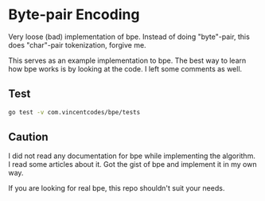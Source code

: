 # Byte-pair Encoding
Very loose (bad) implementation of bpe. Instead of doing "byte"-pair, this does 
"char"-pair tokenization, forgive me.

This serves as an example implementation to bpe. The best way to learn how bpe 
works is by looking at the code. I left some comments as well.

## Test
```sh
go test -v com.vincentcodes/bpe/tests
```

## Caution
I did not read any documentation for bpe while implementing the algorithm.
I read some articles about it. Got the gist of bpe and implement it in my own way.

If you are looking for real bpe, this repo shouldn't suit your needs.